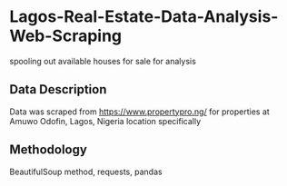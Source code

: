 # Lagos-Real-Estate-Data-Analysis-Web-Scraping
spooling out available houses for sale for analysis

## Data Description 

Data was scraped from https://www.propertypro.ng/ for properties at Amuwo Odofin, Lagos, Nigeria location specifically

## Methodology

BeautifulSoup method, requests, pandas
